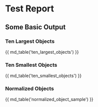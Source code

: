 # Test Report

## Some Basic Output

### Ten Largest Objects

{{ md_table('ten_largest_objects') }}

### Ten Smallest Objects

{{ md_table('ten_smallest_objects') }}

### Normalized Objects

{{ md_table('normalized_object_sample') }}